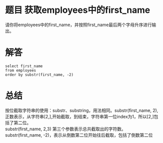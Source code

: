 # 题目 获取employees中的first_name

请你将employees中的first_name，并按照first_name最后两个字母升序进行输出。

# 解答

```mysql
select first_name
from employees
order by substr(first_name, -2)
```

# 总结
按位截取字符串的使用：substr、substring，用法相同。substr(first_name, 2),正数表示，从字符串[2,],开始截取，到结束，字符串第一位index为1，所以[2,]包括了第二位。  
substr(first_name, 2,3) 第三个参数表示总共截取出的字符数。substr(first_name, -2)，表示从倒数第二位开始往后截取，包括了倒数第二位
